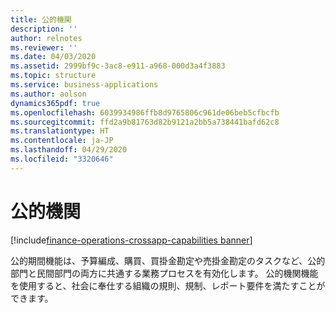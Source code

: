 ```yaml
---
title: 公的機関
description: ''
author: relnotes
ms.reviewer: ''
ms.date: 04/03/2020
ms.assetid: 2999bf9c-3ac8-e911-a968-000d3a4f3883
ms.topic: structure
ms.service: business-applications
ms.author: aolson
dynamics365pdf: true
ms.openlocfilehash: 6039934986ffb8d9765806c961de06beb5cfbcfb
ms.sourcegitcommit: ffd2a9b81763d82b9121a2bb5a738441bafd62c8
ms.translationtype: HT
ms.contentlocale: ja-JP
ms.lasthandoff: 04/29/2020
ms.locfileid: "3320646"
---
```

# <a name="public-sector"></a>公的機関

[!include[finance-operations-crossapp-capabilities banner](../includes/finance-operations-crossapp-capabilities.md)]

<!--structure start-->
公的期間機能は、予算編成、購買、買掛金勘定や売掛金勘定のタスクなど、公的部門と民間部門の両方に共通する業務プロセスを有効化します。 公的機関機能を使用すると、社会に奉仕する組織の規則、規制、レポート要件を満たすことができます。
<!--structure end-->



